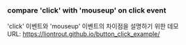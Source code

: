 ### compare 'click' with 'mouseup' on click event
'click' 이벤트와 'mouseup' 이벤트의 차이점을 설명하기 위한 데모   
URL: https://liontrout.github.io/button_click_example/